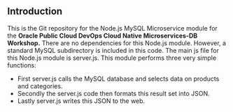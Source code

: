 ## Introduction

This is the Git repository for the Node.js MySQL Microservice module for the **Oracle Public Cloud DevOps Cloud Native Microservices-DB Workshop.** There are no dependencies for this Node.js module.  However, a standard MySQL subdirectory is included in this code.  The main js file for this Node.js module is server.js.  This module performs three very simple functions:
- First server.js calls the MySQL database and selects data on products and categories.
- Secondly the server.js code then formats this result set into JSON.
- Lastly server.js writes this JSON to the web.